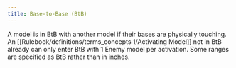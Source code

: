 ```yaml
---
title: Base-to-Base (BtB)
---
```

A model is in BtB with another model if their bases are physically touching.
An [[Rulebook/definitions/terms_concepts 1/Activating Model]] not in BtB already can only enter BtB with 1 Enemy model per activation.
Some ranges are specified as BtB rather than in inches. 